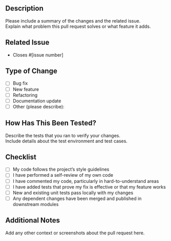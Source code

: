 ## Description

Please include a summary of the changes and the related issue.  
Explain what problem this pull request solves or what feature it adds.

## Related Issue

- Closes #[issue number]

## Type of Change

- [ ] Bug fix
- [ ] New feature
- [ ] Refactoring
- [ ] Documentation update
- [ ] Other (please describe):

## How Has This Been Tested?

Describe the tests that you ran to verify your changes.  
Include details about the test environment and test cases.

## Checklist

- [ ] My code follows the project’s style guidelines
- [ ] I have performed a self-review of my own code
- [ ] I have commented my code, particularly in hard-to-understand areas
- [ ] I have added tests that prove my fix is effective or that my feature works
- [ ] New and existing unit tests pass locally with my changes
- [ ] Any dependent changes have been merged and published in downstream modules

## Additional Notes

Add any other context or screenshots about the pull request here.
